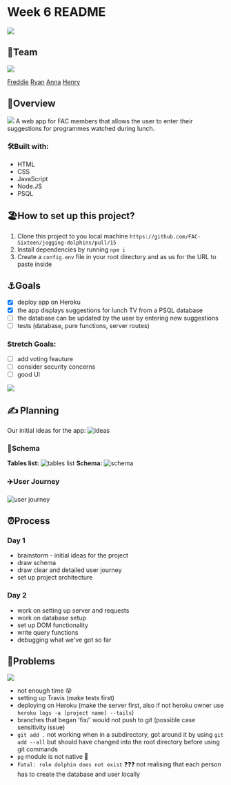 # Week 6 README

![](https://i.imgur.com/NPLkiLM.jpg)


## 🐬Team
![](https://media.giphy.com/media/cRq8TJsIKmQRG/giphy.gif)

[Freddie](https://github.com/Fweddi)
[Ryan](https://github.com/Rymatech)
[Anna](https://github.com/aniablaziak)
[Henry](https://github.com/hrmstockdale)

## 🌊Overview
![](https://media.giphy.com/media/jvucQj4J72dPO/giphy.gif)
A web app for FAC members that allows the user to enter their suggestions for programmes watched during lunch.

### 🛠Built with:
- HTML
- CSS
- JavaScript
- Node.JS
- PSQL

## 🏖How to set up this project?
1. Clone this project to you local machine `https://github.com/FAC-Sixteen/jogging-dolphins/pull/15`
2. Install dependencies by running `npm i`
3. Create a `config.env` file in your root directory and as us for the URL to paste inside

## ⚓️Goals
- [x] deploy app on Heroku
- [x] the app displays suggestions for lunch TV from a PSQL database
- [ ] the database can be updated by the user by entering new suggestions
- [ ] tests (database, pure functions, server routes) 

### Stretch Goals:
- [ ] add voting feauture 
- [ ] consider security concerns
- [ ] good UI 

![](https://media.giphy.com/media/CovFciJgWyxUs/giphy.gif)

## ✍️ Planning
Our initial ideas for the app:
![ideas](https://i.ibb.co/Bw1nshb/brain.jpg)

### 🧩Schema
**Tables list:**
![tables list](https://i.ibb.co/f1L0Yr2/schema-tables.jpg)
**Schema:**
![schema](https://i.ibb.co/JzhGL5Z/schema.jpg)

### ✈️User Journey
![user journey](https://i.ibb.co/R66Nnrf/user-journey-database.jpg)

## ⏰Process
### Day 1
- brainstorm - initial ideas for the project
- draw schema
- draw clear and detailed user journey
- set up project architecture
### Day 2
- work on setting up server and requests
- work on database setup
- set up DOM functionality
- write query functions
- debugging what we've got so far

## 🚧Problems
![](https://media.giphy.com/media/Px2Zu55ofxfO0/giphy.gif)
- not enough time 😵
- setting up Travis (make tests first)
- deploying on Heroku (make the server first, also if not heroku owner use `heroku logs -a [project name] --tails`)
- branches that began 'fix/' would not push to git (possible case sensitivity issue)
- `git add .` not working when in a subdirectory, got around it by using `git add --all` but should have changed into the root directory before using git commands
- `pg` module is not native 😤
- `Fatal: role dolphin does not exist` ❓❓❓ not realising that each person has to create the database and user locally
